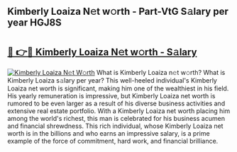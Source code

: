 ## Kimberly Loaiza N𝚎t w𝚘rth - Part-VtG S𝚊lary per year HGJ8S

# <h2><a href="http://gc39pz.nevu.top/?p=Kimberly+Loaiza">🔗 👉🔴 Kimberly Loaiza N𝚎t w𝚘rth - S𝚊lary</a></h2>

[![Kimberly Loaiza N𝚎t W𝚘rth](https://i.imgur.com/Oavwk0R.jpeg)](http://gc39pz.nevu.top/?p=Kimberly+Loaiza)
What is Kimberly Loaiza n𝚎t w𝚘rth? What is Kimberly Loaiza s𝚊lary per year?
This well-heeled individual's Kimberly Loaiza net worth is significant, making him one of the wealthiest in his field. His yearly remuneration is impressive, but Kimberly Loaiza net worth is rumored to be even larger as a result of his diverse business activities and extensive real estate portfolio. With a Kimberly Loaiza net worth placing him among the world's richest, this man is celebrated for his business acumen and financial shrewdness. This rich individual, whose Kimberly Loaiza net worth is in the billions and who earns an impressive salary, is a prime example of the force of commitment, hard work, and financial brilliance.
